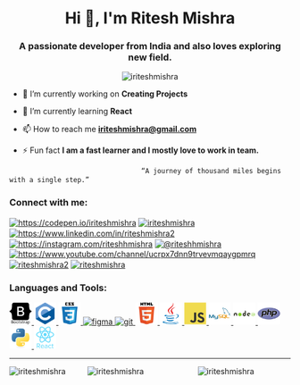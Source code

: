 <h1 align="center">Hi 👋, I'm Ritesh Mishra</h1>
<h3 align="center">A passionate developer from India and also loves exploring new field.</h3>

<p align="center"> <img src="https://komarev.com/ghpvc/?username=iriteshmishra&label=Profile%20views&color=0e75b6&style=flat" alt="iriteshmishra" /> </p>

- 🔭 I’m currently working on **Creating Projects**

- 🌱 I’m currently learning **React**

- 📫 How to reach me **iriteshmishra@gmail.com**

- ⚡ Fun fact **I am a fast learner and I mostly love to work in team.**
```
                                 “A journey of thousand miles begins with a single step.”
```

<h3 align="left">Connect with me:</h3>
<p align="left">
<a href="https://codepen.io/https://codepen.io/iriteshmishra" target="blank"><img align="center" src="https://raw.githubusercontent.com/rahuldkjain/github-profile-readme-generator/master/src/images/icons/Social/codepen.svg" alt="https://codepen.io/iriteshmishra" height="30" width="40" /></a>
<a href="https://twitter.com/iriteshmishraa" target="blank"><img align="center" src="https://raw.githubusercontent.com/rahuldkjain/github-profile-readme-generator/master/src/images/icons/Social/twitter.svg" alt="iriteshmishra" height="30" width="40" /></a>
<a href="https://linkedin.com/in/https://www.linkedin.com/in/riteshmishra2" target="blank"><img align="center" src="https://raw.githubusercontent.com/rahuldkjain/github-profile-readme-generator/master/src/images/icons/Social/linked-in-alt.svg" alt="https://www.linkedin.com/in/riteshmishra2" height="30" width="40" /></a>
<a href="https://instagram.com/https://instagram.com/riteshhmishra" target="blank"><img align="center" src="https://raw.githubusercontent.com/rahuldkjain/github-profile-readme-generator/master/src/images/icons/Social/instagram.svg" alt="https://instagram.com/riteshhmishra" height="30" width="40" /></a>
<a href="https://medium.com/@riteshhmishra" target="blank"><img align="center" src="https://raw.githubusercontent.com/rahuldkjain/github-profile-readme-generator/master/src/images/icons/Social/medium.svg" alt="@riteshhmishra" height="30" width="40" /></a>
<a href="https://www.youtube.com/c/https://www.youtube.com/channel/ucrpx7dnn9trvevmqaygpmrq" target="blank"><img align="center" src="https://raw.githubusercontent.com/rahuldkjain/github-profile-readme-generator/master/src/images/icons/Social/youtube.svg" alt="https://www.youtube.com/channel/ucrpx7dnn9trvevmqaygpmrq" height="30" width="40" /></a>
<a href="https://www.codechef.com/users/riteshmishra2" target="blank"><img align="center" src="https://cdn.jsdelivr.net/npm/simple-icons@3.1.0/icons/codechef.svg" alt="riteshmishra2" height="30" width="40" /></a>
<a href="https://www.leetcode.com/riteshmishra" target="blank"><img align="center" src="https://raw.githubusercontent.com/rahuldkjain/github-profile-readme-generator/master/src/images/icons/Social/leet-code.svg" alt="riteshmishra" height="30" width="40" /></a>
</p>

<h3 align="left">Languages and Tools:</h3>
<p align="left"> <a href="https://getbootstrap.com" target="_blank" rel="noreferrer"> <img src="https://raw.githubusercontent.com/devicons/devicon/master/icons/bootstrap/bootstrap-plain-wordmark.svg" alt="bootstrap" width="40" height="40"/> </a> <a href="https://www.cprogramming.com/" target="_blank" rel="noreferrer"> <img src="https://raw.githubusercontent.com/devicons/devicon/master/icons/c/c-original.svg" alt="c" width="40" height="40"/> </a> <a href="https://www.w3schools.com/css/" target="_blank" rel="noreferrer"> <img src="https://raw.githubusercontent.com/devicons/devicon/master/icons/css3/css3-original-wordmark.svg" alt="css3" width="40" height="40"/> </a> <a href="https://www.figma.com/" target="_blank" rel="noreferrer"> <img src="https://www.vectorlogo.zone/logos/figma/figma-icon.svg" alt="figma" width="40" height="40"/> </a> <a href="https://git-scm.com/" target="_blank" rel="noreferrer"> <img src="https://www.vectorlogo.zone/logos/git-scm/git-scm-icon.svg" alt="git" width="40" height="40"/> </a> <a href="https://www.w3.org/html/" target="_blank" rel="noreferrer"> <img src="https://raw.githubusercontent.com/devicons/devicon/master/icons/html5/html5-original-wordmark.svg" alt="html5" width="40" height="40"/> </a> <a href="https://www.java.com" target="_blank" rel="noreferrer"> <img src="https://raw.githubusercontent.com/devicons/devicon/master/icons/java/java-original.svg" alt="java" width="40" height="40"/> </a> <a href="https://developer.mozilla.org/en-US/docs/Web/JavaScript" target="_blank" rel="noreferrer"> <img src="https://raw.githubusercontent.com/devicons/devicon/master/icons/javascript/javascript-original.svg" alt="javascript" width="40" height="40"/> </a> <a href="https://www.mysql.com/" target="_blank" rel="noreferrer"> <img src="https://raw.githubusercontent.com/devicons/devicon/master/icons/mysql/mysql-original-wordmark.svg" alt="mysql" width="40" height="40"/> </a> <a href="https://nodejs.org" target="_blank" rel="noreferrer"> <img src="https://raw.githubusercontent.com/devicons/devicon/master/icons/nodejs/nodejs-original-wordmark.svg" alt="nodejs" width="40" height="40"/> </a> <a href="https://www.php.net" target="_blank" rel="noreferrer"> <img src="https://raw.githubusercontent.com/devicons/devicon/master/icons/php/php-original.svg" alt="php" width="40" height="40"/> </a> <a href="https://www.python.org" target="_blank" rel="noreferrer"> <img src="https://raw.githubusercontent.com/devicons/devicon/master/icons/python/python-original.svg" alt="python" width="40" height="40"/> </a> <a href="https://reactjs.org/" target="_blank" rel="noreferrer"> <img src="https://raw.githubusercontent.com/devicons/devicon/master/icons/react/react-original-wordmark.svg" alt="react" width="40" height="40"/> </a> </p>
<hr>
<p><img align="left" src="https://github-readme-stats.vercel.app/api/top-langs?username=iriteshmishra&show_icons=true&locale=en&layout=compact" alt="iriteshmishra" width="27%" /></p>
<p><img align="right" src="https://github-readme-streak-stats.herokuapp.com/?user=iriteshmishra&" alt="iriteshmishra" width="33%" /></p>
<p>&nbsp;<img src="https://github-readme-stats.vercel.app/api?username=iriteshmishra&show_icons=true&locale=en" alt="iriteshmishra" width="33%" /></p>
